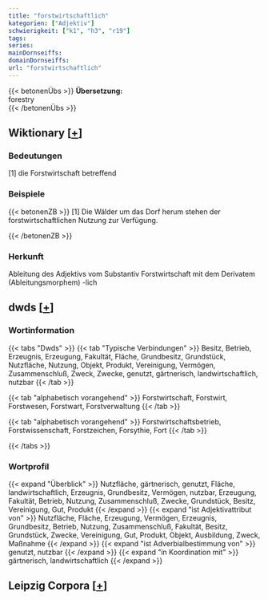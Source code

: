 ```yaml
---
title: "forstwirtschaftlich"
kategorien: ["Adjektiv"]
schwierigkeit: ["k1", "h3", "r19"]
tags:
series:
mainDornseiffs:
domainDornseiffs:
url: "forstwirtschaftlich"
---
```


{{< betonenÜbs >}}
**Übersetzung:**  
forestry  
{{< /betonenÜbs >}}

## Wiktionary [[+](https://de.wiktionary.org/wiki/forstwirtschaftlich)]

### Bedeutungen
[1] die Forstwirtschaft betreffend  

### Beispiele
{{< betonenZB >}}
[1] Die Wälder um das Dorf herum stehen der forstwirtschaftlichen Nutzung zur Verfügung.  

{{< /betonenZB >}}
### Herkunft
Ableitung des Adjektivs vom Substantiv Forstwirtschaft mit dem Derivatem (Ableitungsmorphem) -lich  



## dwds [[+](https://www.dwds.de/wb/forstwirtschaftlich)]

### Wortinformation
{{< tabs "Dwds" >}}
{{< tab "Typische Verbindungen" >}}
Besitz, Betrieb, Erzeugnis, Erzeugung, Fakultät, Fläche, Grundbesitz, Grundstück, Nutzfläche, Nutzung, Objekt, Produkt, Vereinigung, Vermögen, Zusammenschluß, Zweck, Zwecke, genutzt, gärtnerisch, landwirtschaftlich, nutzbar
{{< /tab >}}

{{< tab "alphabetisch vorangehend" >}}
Forstwirtschaft, Forstwirt, Forstwesen, Forstwart, Forstverwaltung
{{< /tab >}}

{{< tab "alphabetisch vorangehend" >}}
Forstwirtschaftsbetrieb, Forstwissenschaft, Forstzeichen, Forsythie, Fort
{{< /tab >}}

{{< /tabs >}}

### Wortprofil
{{< expand "Überblick" >}} Nutzfläche, gärtnerisch, genutzt, Fläche, landwirtschaftlich, Erzeugnis, Grundbesitz, Vermögen, nutzbar, Erzeugung, Fakultät, Betrieb, Nutzung, Zusammenschluß, Zwecke, Grundstück, Besitz, Vereinigung, Gut, Produkt {{< /expand >}}
{{< expand "ist Adjektivattribut von" >}} Nutzfläche, Fläche, Erzeugung, Vermögen, Erzeugnis, Grundbesitz, Betrieb, Nutzung, Zusammenschluß, Fakultät, Besitz, Grundstück, Zwecke, Vereinigung, Gut, Produkt, Objekt, Ausbildung, Zweck, Maßnahme {{< /expand >}}
{{< expand "ist Adverbialbestimmung von" >}} genutzt, nutzbar {{< /expand >}}
{{< expand "in Koordination mit" >}} gärtnerisch, landwirtschaftlich {{< /expand >}}

## Leipzig Corpora [[+](https://corpora.uni-leipzig.de/en/res?word=forstwirtschaftlich&corpusId=deu_newscrawl-public_2018)]


